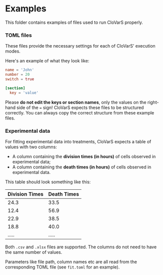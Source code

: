 # Examples
This folder contains examples of files used to run CloVarS properly.

### TOML files
These files provide the necessary settings for each of CloVarS' execution modes.

Here's an example of what they look like:
```toml
name = 'John'
number = 20
switch = true

[section]
  key = 'value'
```
Please **do not edit the keys or section names**, only the values on the right-hand side of the `=` sign! CloVarS expects these files to be structured correctly. You can always copy the correct structure from these example files.


### Experimental data
For fitting experimental data into treatments, CloVarS expects a table of values with two columns:
- A column containing the **division times (in hours)** of cells observed in experimental data;
- A column containing the **death times (in hours)** of cells observed in experimental data.

This table should look something like this:

| Division Times | Death Times |
|----------------|-------------|
| 24.3           | 33.5        |
| 12.4           | 56.9        |
| 22.9           | 38.5        |
| 18.8           | 40.0        |
| .....          | .....       |

Both `.csv` and `.xlsx` files are supported. The columns do not need to have the same number of values.

Parameters like file path, column names etc are all read from the corresponding TOML file (see `fit.toml` for an example).